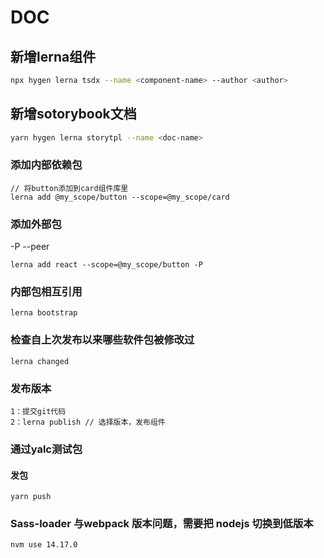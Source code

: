 # DOC

## 新增lerna组件

```sh
npx hygen lerna tsdx --name <component-name> --author <author>
```

## 新增sotorybook文档

```sh
yarn hygen lerna storytpl --name <doc-name>
```

### 添加内部依赖包

```
// 将button添加到card组件库里
lerna add @my_scope/button --scope=@my_scope/card
```

### 添加外部包

-P --peer

```
lerna add react --scope=@my_scope/button -P
```


### 内部包相互引用

```
lerna bootstrap
```

### 检查自上次发布以来哪些软件包被修改过

```
lerna changed
```

### 发布版本

```
1：提交git代码
2：lerna publish // 选择版本，发布组件
```

### 通过yalc测试包

#### 发包

```shell
yarn push
```

### Sass-loader 与webpack 版本问题，需要把 nodejs 切换到低版本

```
nvm use 14.17.0
```
